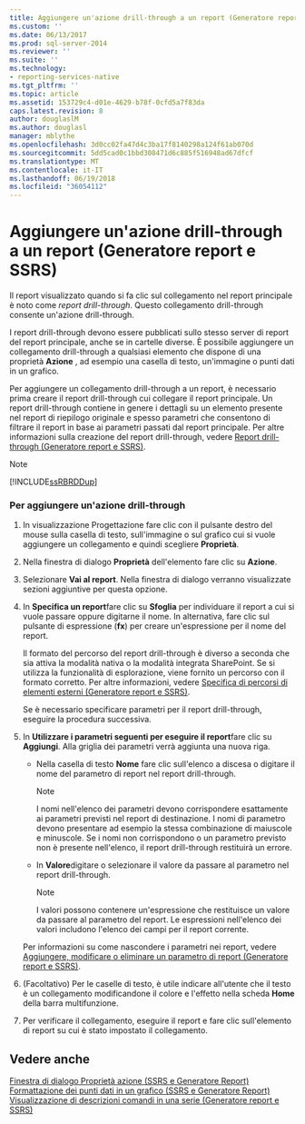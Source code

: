 ```yaml
---
title: Aggiungere un'azione drill-through a un report (Generatore report e SSRS) | Microsoft Docs
ms.custom: ''
ms.date: 06/13/2017
ms.prod: sql-server-2014
ms.reviewer: ''
ms.suite: ''
ms.technology:
- reporting-services-native
ms.tgt_pltfrm: ''
ms.topic: article
ms.assetid: 153729c4-d01e-4629-b78f-0cfd5a7f83da
caps.latest.revision: 8
author: douglaslM
ms.author: douglasl
manager: mblythe
ms.openlocfilehash: 3d0cc02fa47d4c3ba17f8140298a124f61ab070d
ms.sourcegitcommit: 5dd5cad0c1bbd308471d6c885f516948ad67dfcf
ms.translationtype: MT
ms.contentlocale: it-IT
ms.lasthandoff: 06/19/2018
ms.locfileid: "36054112"
---
```

# <a name="add-a-drillthrough-action-on-a-report-report-builder-and-ssrs"></a>Aggiungere un'azione drill-through a un report (Generatore report e SSRS)
  Il report visualizzato quando si fa clic sul collegamento nel report principale è noto come *report drill-through*. Questo collegamento drill-through consente un'azione drill-through.  
  
 I report drill-through devono essere pubblicati sullo stesso server di report del report principale, anche se in cartelle diverse. È possibile aggiungere un collegamento drill-through a qualsiasi elemento che dispone di una proprietà **Azione** , ad esempio una casella di testo, un'immagine o punti dati in un grafico.  
  
 Per aggiungere un collegamento drill-through a un report, è necessario prima creare il report drill-through cui collegare il report principale. Un report drill-through contiene in genere i dettagli su un elemento presente nel report di riepilogo originale e spesso parametri che consentono di filtrare il report in base ai parametri passati dal report principale. Per altre informazioni sulla creazione del report drill-through, vedere [Report drill-through &#40;Generatore report e SSRS&#41;](drillthrough-reports-report-builder-and-ssrs.md).  
  
> [!NOTE]  
>  [!INCLUDE[ssRBRDDup](../../includes/ssrbrddup-md.md)]  
  
### <a name="to-add-a-drillthrough-action"></a>Per aggiungere un'azione drill-through  
  
1.  In visualizzazione Progettazione fare clic con il pulsante destro del mouse sulla casella di testo, sull'immagine o sul grafico cui si vuole aggiungere un collegamento e quindi scegliere **Proprietà**.  
  
2.  Nella finestra di dialogo **Proprietà** dell'elemento fare clic su **Azione**.  
  
3.  Selezionare **Vai al report**. Nella finestra di dialogo verranno visualizzate sezioni aggiuntive per questa opzione.  
  
4.  In **Specifica un report**fare clic su **Sfoglia** per individuare il report a cui si vuole passare oppure digitarne il nome. In alternativa, fare clic sul pulsante di espressione (**fx**) per creare un'espressione per il nome del report.  
  
     Il formato del percorso del report drill-through è diverso a seconda che sia attiva la modalità nativa o la modalità integrata SharePoint. Se si utilizza la funzionalità di esplorazione, viene fornito un percorso con il formato corretto. Per altre informazioni, vedere [Specifica di percorsi di elementi esterni &#40;Generatore report e SSRS&#41;](specifying-paths-to-external-items-report-builder-and-ssrs.md).  
  
     Se è necessario specificare parametri per il report drill-through, eseguire la procedura successiva.  
  
5.  In **Utilizzare i parametri seguenti per eseguire il report**fare clic su **Aggiungi**. Alla griglia dei parametri verrà aggiunta una nuova riga.  
  
    -   Nella casella di testo **Nome** fare clic sull'elenco a discesa o digitare il nome del parametro di report nel report drill-through.  
  
        > [!NOTE]  
        >  I nomi nell'elenco dei parametri devono corrispondere esattamente ai parametri previsti nel report di destinazione. I nomi di parametro devono presentare ad esempio la stessa combinazione di maiuscole e minuscole. Se i nomi non corrispondono o un parametro previsto non è presente nell'elenco, il report drill-through restituirà un errore.  
  
    -   In **Valore**digitare o selezionare il valore da passare al parametro nel report drill-through.  
  
        > [!NOTE]  
        >  I valori possono contenere un'espressione che restituisce un valore da passare al parametro del report. Le espressioni nell'elenco dei valori includono l'elenco dei campi per il report corrente.  
  
     Per informazioni su come nascondere i parametri nei report, vedere [Aggiungere, modificare o eliminare un parametro di report &#40;Generatore report e SSRS&#41;](add-change-or-delete-a-report-parameter-report-builder-and-ssrs.md).  
  
6.  (Facoltativo) Per le caselle di testo, è utile indicare all'utente che il testo è un collegamento modificandone il colore e l'effetto nella scheda **Home** della barra multifunzione.  
  
7.  Per verificare il collegamento, eseguire il report e fare clic sull'elemento di report su cui è stato impostato il collegamento.  
  
## <a name="see-also"></a>Vedere anche  
 [Finestra di dialogo Proprietà azione &#40;SSRS e Generatore Report&#41;](../action-properties-dialog-box-report-builder-and-ssrs.md)   
 [Formattazione dei punti dati in un grafico &#40;SSRS e Generatore Report&#41;](formatting-data-points-on-a-chart-report-builder-and-ssrs.md)   
 [Visualizzazione di descrizioni comandi in una serie &#40;Generatore report e SSRS&#41;](show-tooltips-on-a-series-report-builder-and-ssrs.md)  
  
  